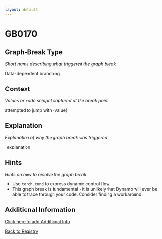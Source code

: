 ```yaml
---
layout: default
---
```

# GB0170

## Graph-Break Type
*Short name describing what triggered the graph break*

Data-dependent branching

## Context
*Values or code snippet captured at the break point*

attempted to jump with {value}

## Explanation
*Explanation of why the graph break was triggered*

_explanation

## Hints
*Hints on how to resolve the graph break*

- Use `torch.cond` to express dynamic control flow.
- This graph break is fundamental - it is unlikely that Dynamo will ever be able to trace through your code. Consider finding a workaround.


## Additional Information

<!-- ADDITIONAL INFORMATION START - Add custom information below this line -->

<!-- ADDITIONAL INFORMATION END -->


[Click here to add Additional Info](https://github.com/meta-pytorch/compile-graph-break-site/edit/main/docs/gb/gb0170.md)

[Back to Registry](../index.html)
